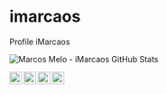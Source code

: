 # imarcaos
 Profile iMarcaos

![Marcos Melo - iMarcaos GitHub Stats](https://github-readme-stats.vercel.app/api?username=imarcaos&show_icons=true)

<a target="_blank" href="mailto:marcaos.melo@gmail.com">
  <img align="left" alt="Gmail" width="22px" src="https://cdn.jsdelivr.net/npm/simple-icons@v3/icons/gmail.svg" />
</a>
<a target="_blank" href="https://fb.com/imarcaos">
  <img align="left" alt="Facebook" width="22px" src="https://cdn.jsdelivr.net/npm/simple-icons@v3/icons/facebook.svg" />
</a>
<a target="_blank" href="https://www.instagram.com/imarcaos/">
  <img align="left" alt="Instagram" width="22px" src="https://cdn.jsdelivr.net/npm/simple-icons@v3/icons/instagram.svg" />
</a>

<a target="_blank" href="https://www.inxinet.com/#sobre/">
  <img align="left" alt="Personal Site" width="22px" src="https://cdn.jsdelivr.net/npm/simple-icons@3.6.0/icons/wordpress.svg" />
</a>
